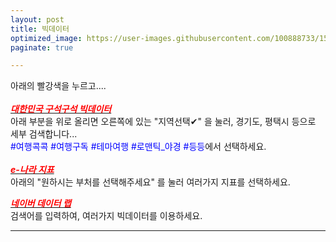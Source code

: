 ```yaml
---
layout: post
title: 빅데이터
optimized_image: https://user-images.githubusercontent.com/100888733/156720168-df4ab3b1-6086-40dc-85b2-bc18aec38d5a.jpg c_scale,w_380
paginate: true

---
```

  
  아래의 빨강색을 누르고.... <br> <br>
 [<span style="color:red">***대한민국 구석구석 빅데이터***</span>](https://korean.visitkorea.or.kr/main/main.do#home)<br>
  아래 부분을 위로 올리면 오른쪽에 있는 "지역선택✔" 을 눌러, 경기도, 평택시 등으로 세부 검색합니다...<br>
  <span style="color:blue">#여행콕콕 #여행구독 #테마여행 #로맨틱_야경 #등등</span>에서 선택하세요. <br> 
 <br>
 [<span style="color:red">***e-나라 지표***</span>](https://www.index.go.kr/potal/idx/keyBord.do)<br>
  아래의 "원하시는 부처를 선택해주세요" 를 눌러 여러가지 지표를 선택하세요.<br>  

 [<span style="color:red">***네이버 데이터 랩***</span>](https://datalab.naver.com/local/trend.naver)<br>
  검색어를 입력하여, 여러가지 빅데이터를 이용하세요.<br> 
  
   
---






